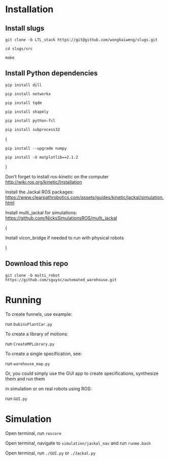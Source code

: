 Installation 
============

## Install slugs

`git clone -b LTL_stack https://git@github.com/wongkaiweng/slugs.git`

`cd slugs/src`

`make`

## Install Python dependencies

`pip install dill`

`pip install networkx`

`pip install tqdm`

`pip install shapely`

`pip install python-fcl`

`pip install subprocess32`

(

`pip install --upgrade numpy`

`pip install -U matplotlib==2.1.2`

)

Don't forget to install ros-kinetic on the computer http://wiki.ros.org/kinetic/Installation

Install the Jackal ROS packages: https://www.clearpathrobotics.com/assets/guides/kinetic/jackal/simulation.html

Install multi_jackal for simulations: https://github.com/NicksSimulationsROS/multi_jackal

(

Install vicon_bridge if needed to run with physical robots

)

## Download this repo

`git clone -b multi_robot https://github.com/sguysc/automated_warehouse.git`


Running 
=======

To create funnels, use example:

run `DubinsPlantCar.py`

To create a library of motions:

run `CreateMPLibrary.py`

To create a single specification, see:

run `warehouse_map.py`

Or, you could simply use the GUI app to create specifications, synthesize them and run them

in simulation or on real robots using ROS:

run `GUI.py`

Simulation
==========

Open terminal, run `roscore`

Open terminal, navigate to `simulation/jackal_nav` and run `runme.bash`

Open terminal, run `./GUI.py` or `./Jackal.py`


